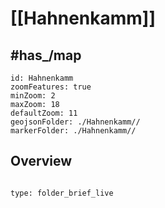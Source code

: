 
# [[Hahnenkamm]] 

## #has_/map 


```leaflet
id: Hahnenkamm
zoomFeatures: true 
minZoom: 2 
maxZoom: 18
defaultZoom: 11
geojsonFolder: ./Hahnenkamm//
markerFolder: ./Hahnenkamm//
```


## Overview
 
```folderv
```

```ccard
type: folder_brief_live
```
 
